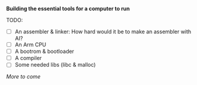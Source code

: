 
<b> Building the essential tools for a computer to run </b>

TODO:
- [ ] An assembler & linker: How hard would it be to make an assembler with AI?
- [ ] An Arm CPU
- [ ] A bootrom & bootloader
- [ ] A compiler
- [ ] Some needed libs (libc & malloc)

*More to come*
